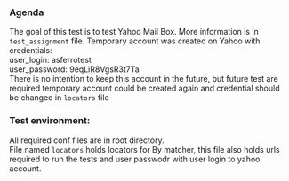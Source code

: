 ### Agenda

The goal of this test is to test Yahoo Mail Box.
More information is in `test_assignment` file.
Temporary account was created on Yahoo with credentials:  
user_login: asferrotest  
user_password: 9eqLiR8VgsR3t7Ta  
There is no intention to keep this account in the future, but
future test are required temporary account could be created 
again and credential should be changed in `locators` file

### Test environment: 

All required conf files are in root directory.  
File named `locators` holds locators for By matcher, this
file also holds urls required to run the tests and user passwodr
with user login to yahoo account.